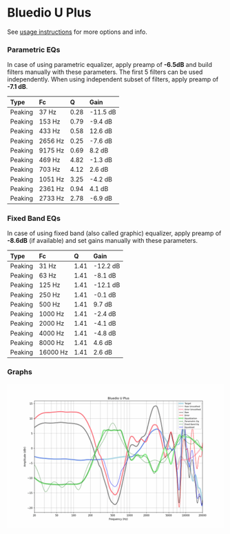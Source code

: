 # Bluedio U Plus
See [usage instructions](https://github.com/jaakkopasanen/AutoEq#usage) for more options and info.

### Parametric EQs
In case of using parametric equalizer, apply preamp of **-6.5dB** and build filters manually
with these parameters. The first 5 filters can be used independently.
When using independent subset of filters, apply preamp of **-7.1 dB**.

| Type    | Fc      |    Q | Gain     |
|:--------|:--------|:-----|:---------|
| Peaking | 37 Hz   | 0.28 | -11.5 dB |
| Peaking | 153 Hz  | 0.79 | -9.4 dB  |
| Peaking | 433 Hz  | 0.58 | 12.6 dB  |
| Peaking | 2656 Hz | 0.25 | -7.6 dB  |
| Peaking | 9175 Hz | 0.69 | 8.2 dB   |
| Peaking | 469 Hz  | 4.82 | -1.3 dB  |
| Peaking | 703 Hz  | 4.12 | 2.6 dB   |
| Peaking | 1051 Hz | 3.25 | -4.2 dB  |
| Peaking | 2361 Hz | 0.94 | 4.1 dB   |
| Peaking | 2733 Hz | 2.78 | -6.9 dB  |

### Fixed Band EQs
In case of using fixed band (also called graphic) equalizer, apply preamp of **-8.6dB**
(if available) and set gains manually with these parameters.

| Type    | Fc       |    Q | Gain     |
|:--------|:---------|:-----|:---------|
| Peaking | 31 Hz    | 1.41 | -12.2 dB |
| Peaking | 63 Hz    | 1.41 | -8.1 dB  |
| Peaking | 125 Hz   | 1.41 | -12.1 dB |
| Peaking | 250 Hz   | 1.41 | -0.1 dB  |
| Peaking | 500 Hz   | 1.41 | 9.7 dB   |
| Peaking | 1000 Hz  | 1.41 | -2.4 dB  |
| Peaking | 2000 Hz  | 1.41 | -4.1 dB  |
| Peaking | 4000 Hz  | 1.41 | -4.8 dB  |
| Peaking | 8000 Hz  | 1.41 | 4.6 dB   |
| Peaking | 16000 Hz | 1.41 | 2.6 dB   |

### Graphs
![](./Bluedio%20U%20Plus.png)